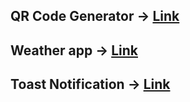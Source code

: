 ## QR Code Generator -> [Link](https://qr-generator-d3c712.netlify.app/)
## Weather app -> [Link](https://current-status-weather-app.netlify.app/)
## Toast Notification -> [Link](https://toast-notification-fa82b6.netlify.app/)